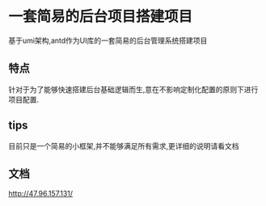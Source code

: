 # 一套简易的后台项目搭建项目
 基于umi架构,antd作为UI库的一套简易的后台管理系统搭建项目

## 特点
针对于为了能够快速搭建后台基础逻辑而生,意在不影响定制化配置的原则下进行项目配置.

## tips
目前只是一个简易的小框架,并不能够满足所有需求,更详细的说明请看文档

## 文档
 http://47.96.157.131/